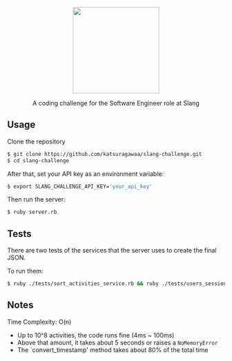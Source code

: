 <div align="center">
  <img src="https://user-images.githubusercontent.com/79160439/156462183-a7ca1d49-4f94-4718-ba17-dc5a8873819d.png" width="200px">
  <p>A coding challenge for the Software Engineer role at Slang</p>
</div>

## Usage
Clone the repository

```bash
$ git clone https://github.com/katsuragawaa/slang-challenge.git
$ cd slang-challenge
```

After that, set your API key as an environment variable:

```bash
$ export SLANG_CHALLENGE_API_KEY='your_api_key'
```

Then run the server:

```bash
$ ruby server.rb
```

## Tests
There are two tests of the services that the server uses to create the final JSON.

To run them:

```bash
$ ruby ./tests/sort_activities_service.rb && ruby ./tests/users_sessions_service_test.rb
```

## Notes

Time Complexity: O(n)

- Up to 10^8 activities, the code runs fine (4ms ~ 100ms)
- Above that amount, it takes about 5 seconds or raises a `NoMemoryError`
- The `convert_timestamp' method takes about 80% of the total time
